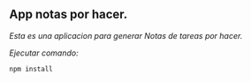 
## App notas por hacer.

_Esta es una aplicacion para generar Notas  de tareas por hacer._


_Ejecutar comando:_

```
npm install
``` 
